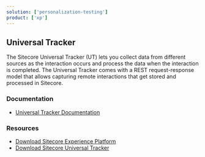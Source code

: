 ```yaml
---
solution: ['personalization-testing']
product: ['xp']
---
```


## Universal Tracker

The Sitecore Universal Tracker (UT) lets you collect data from different sources as the interaction occurs and process the data when the interaction is completed. The Universal Tracker comes with a REST request-response model that allows capturing remote interactions that get stored and processed in Sitecore.

### Documentation

- [Universal Tracker Documentation](https://doc.sitecore.com/xp/en/developers/101/sitecore-experience-platform/universal-tracker.html)

### Resources

- [Download Sitecore Experience Platform](https://dev.sitecore.net/Downloads/Sitecore_Experience_Platform.aspx)
- [Download Sitecore Universal Tracker](https://dev.sitecore.net/Downloads/Sitecore_Universal_Tracker.aspx)
